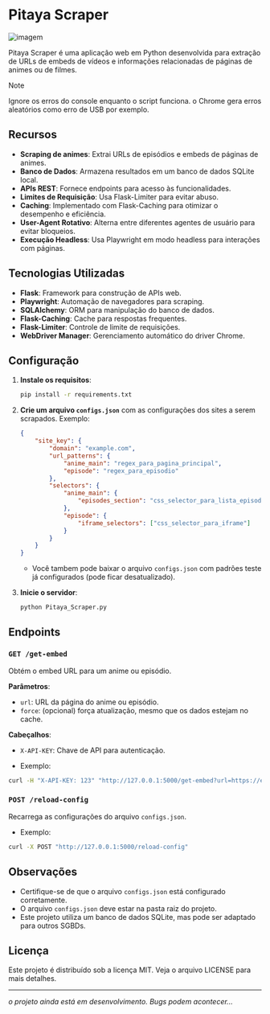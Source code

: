 
# Pitaya Scraper
![imagem](https://i.imgur.com/8Pi1WZK.png)

Pitaya Scraper é uma aplicação web em Python desenvolvida para extração de URLs de embeds de vídeos e informações relacionadas de páginas de animes ou de filmes. 

> [!NOTE]  
> Ignore os erros do console enquanto o script funciona. o Chrome gera erros aleatórios como erro de USB por exemplo.

## Recursos

- **Scraping de animes**: Extrai URLs de episódios e embeds de páginas de animes.
- **Banco de Dados**: Armazena resultados em um banco de dados SQLite local.
- **APIs REST**: Fornece endpoints para acesso às funcionalidades.
- **Limites de Requisição**: Usa Flask-Limiter para evitar abuso.
- **Caching**: Implementado com Flask-Caching para otimizar o desempenho e eficiência.
- **User-Agent Rotativo**: Alterna entre diferentes agentes de usuário para evitar bloqueios.
- **Execução Headless**: Usa Playwright em modo headless para interações com páginas.

## Tecnologias Utilizadas

- **Flask**: Framework para construção de APIs web.
- **Playwright**: Automação de navegadores para scraping.
- **SQLAlchemy**: ORM para manipulação do banco de dados.
- **Flask-Caching**: Cache para respostas frequentes.
- **Flask-Limiter**: Controle de limite de requisições.
- **WebDriver Manager**: Gerenciamento automático do driver Chrome.

## Configuração

1. **Instale os requisitos**:

   ```bash
   pip install -r requirements.txt
   ```

2. **Crie um arquivo `configs.json`** com as configurações dos sites a serem scrapados. Exemplo:

   ```json
   {
       "site_key": {
           "domain": "example.com",
           "url_patterns": {
               "anime_main": "regex_para_pagina_principal",
               "episode": "regex_para_episodio"
           },
           "selectors": {
               "anime_main": {
                   "episodes_section": "css_selector_para_lista_episodios"
               },
               "episode": {
                   "iframe_selectors": ["css_selector_para_iframe"]
               }
           }
       }
   }
   ```
   - Você tambem pode baixar o arquivo `configs.json` com padrões teste já configurados (pode ficar desatualizado).

3. **Inicie o servidor**:

   ```bash
   python Pitaya_Scraper.py
   ```

## Endpoints

### `GET /get-embed`
Obtém o embed URL para um anime ou episódio.

**Parâmetros**:
- `url`: URL da página do anime ou episódio.
- `force`: (opcional) força atualização, mesmo que os dados estejam no cache.

**Cabeçalhos**:
- `X-API-KEY`: Chave de API para autenticação.

- Exemplo:
```bash
curl -H "X-API-KEY: 123" "http://127.0.0.1:5000/get-embed?url=https://exemplo.com/anime/principal"
```

### `POST /reload-config`
Recarrega as configurações do arquivo `configs.json`.
- Exemplo:
```bash
curl -X POST "http://127.0.0.1:5000/reload-config"
```

## Observações

- Certifique-se de que o arquivo `configs.json` está configurado corretamente.
- O arquivo `configs.json` deve estar na pasta raiz do projeto.
- Este projeto utiliza um banco de dados SQLite, mas pode ser adaptado para outros SGBDs.

## Licença

Este projeto é distribuído sob a licença MIT. Veja o arquivo LICENSE para mais detalhes.

---

*o projeto ainda está em desenvolvimento. Bugs podem acontecer...*
